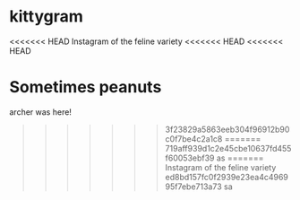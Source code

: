 kittygram
=======
<<<<<<< HEAD
Instagram of the feline variety
<<<<<<< HEAD
<<<<<<< HEAD

Sometimes peanuts
=======
archer was here!
>>>>>>> 3f23829a5863eeb304f96912b90c0f7be4c2a1c8
=======
>>>>>>> 719aff939d1c2e45cbe10637fd455f60053ebf39
as
=======
Instagram of the feline variety
>>>>>>> ed8bd157fc0f2939e23ea4c496995f7ebe713a73
sa      